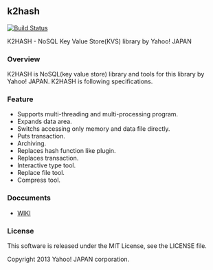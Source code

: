 k2hash
------
[![Build Status](https://travis-ci.org/yahoojapan/k2hash.svg?branch=master)](https://travis-ci.org/yahoojapan/k2hash)

K2HASH - NoSQL Key Value Store(KVS) library by Yahoo! JAPAN

### Overview
K2HASH is NoSQL(key value store) library and tools for this library by
Yahoo! JAPAN. K2HASH is following specifications.

### Feature
  - Supports multi-threading and multi-processing program.
  - Expands data area.
  - Switchs accessing only memory and data file directly.
  - Puts transaction.
  - Archiving.
  - Replaces hash function like plugin.
  - Replaces transaction.
  - Interactive type tool.
  - Replace file tool.
  - Compress tool.

### Doccuments
  - [WIKI](https://github.com/yahoojapan/k2hash/wiki)

### License
This software is released under the MIT License, see the LICENSE file.

Copyright 2013 Yahoo! JAPAN corporation.
